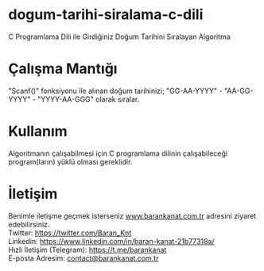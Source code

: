 # dogum-tarihi-siralama-c-dili
C Programlama Dili ile Girdiğiniz Doğum Tarihini Sıralayan Algoritma

# Çalışma Mantığı
"Scanf()" fonksiyonu ile alınan doğum tarihinizi;
"GG-AA-YYYY" - "AA-GG-YYYY" - "YYYY-AA-GGG" olarak sıralar.

# Kullanım
Algoritmanın çalışabilmesi için C programlama dilinin çalışabileceği program(ların) yüklü olması gereklidir.

# İletişim
Benimle iletişme geçmek isterseniz www.barankanat.com.tr adresini ziyaret edebilirsiniz.                          
Twitter: https://twitter.com/Baran_Knt                          
Linkedin: https://www.linkedin.com/in/baran-kanat-21b77318a/                          
Hızlı İletişim (Telegram): https://t.me/barankanat                          
E-posta Adresim: contact@barankanat.com.tr
